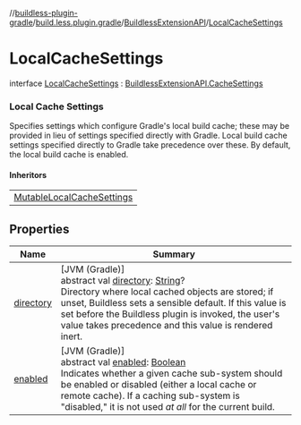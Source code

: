 //[buildless-plugin-gradle](../../../../index.md)/[build.less.plugin.gradle](../../index.md)/[BuildlessExtensionAPI](../index.md)/[LocalCacheSettings](index.md)

# LocalCacheSettings

interface [LocalCacheSettings](index.md) : [BuildlessExtensionAPI.CacheSettings](../-cache-settings/index.md)

###  Local Cache Settings

Specifies settings which configure Gradle's local build cache; these may be provided in lieu of settings specified directly with Gradle. Local build cache settings specified directly to Gradle take precedence over these. By default, the local build cache is enabled.

#### Inheritors

| |
|---|
| [MutableLocalCacheSettings](../-mutable-local-cache-settings/index.md) |

## Properties

| Name | Summary |
|---|---|
| [directory](directory.md) | [JVM (Gradle)]<br>abstract val [directory](directory.md): [String](https://kotlinlang.org/api/latest/jvm/stdlib/kotlin/-string/index.html)?<br>Directory where local cached objects are stored; if unset, Buildless sets a sensible default. If this value is set before the Buildless plugin is invoked, the user's value takes precedence and this value is rendered inert. |
| [enabled](../-cache-settings/enabled.md) | [JVM (Gradle)]<br>abstract val [enabled](../-cache-settings/enabled.md): [Boolean](https://kotlinlang.org/api/latest/jvm/stdlib/kotlin/-boolean/index.html)<br>Indicates whether a given cache sub-system should be enabled or disabled (either a local cache or remote cache). If a caching sub-system is &quot;disabled,&quot; it is not used *at all* for the current build. |
